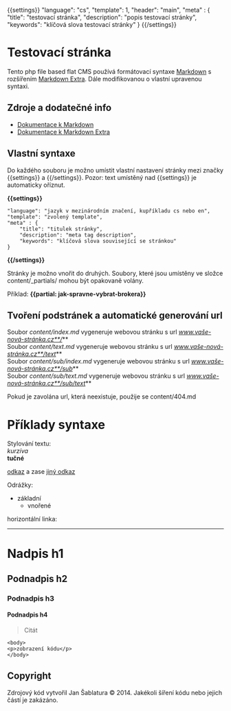 {{settings}}
  "language": "cs",
  "template": 1,
  "header": "main",
  "meta" : {
    "title": "testovací stránka",
    "description": "popis testovací stránky",
    "keywords": "klíčová slova testovací stránky"
  }
{{/settings}}

# Testovací stránka

Tento php file based flat CMS používá formátovací syntaxe [Markdown](http://en.wikipedia.org/wiki/Markdown) s rozšířením [Markdown Extra](http://en.wikipedia.org/wiki/Markdown_Extra). Dále modifikovanou o vlastní upravenou syntaxi.

## Zdroje a dodatečné info
 * [Dokumentace k Markdown](http://daringfireball.net/projects/markdown/syntax)
 * [Dokumentace k Markdown Extra](http://michelf.ca/projects/php-markdown/extra/)

## Vlastní syntaxe

Do každého souboru je možno umístit vlastní nastavení stránky mezi značky {​​&#8203;{settings}} a {​​&#8203;{/settings}}. Pozor: text umístěný nad {​​&#8203;{settings}} je automaticky oříznut.

**{​​&#8203;{settings}}**

	"language": "jazyk v mezinárodním značení, kupříkladu cs nebo en",  
	"template": "zvolený template",  
	"meta" : {  
		"title": "titulek stránky",  
		"description": "meta tag description",  
		"keywords": "klíčová slova související se stránkou"  
	}

**{​​&#8203;{/settings}}**  

Stránky je možno vnořit do druhých. Soubory, které jsou umístěny ve složce content/_partials/ mohou být opakovaně volány.

Příklad:
**{&#8203;{partial: jak-spravne-vybrat-brokera}}** 


## Tvoření podstránek a automatické generování url

Soubor *content/index.md* vygeneruje webovou stránku s url *www.vaše-nová-stránka.cz**/***  
Soubor *content/text.md* vygeneruje webovou stránku s url *www.vaše-nová-stránka.cz**/text***  
Soubor *content/sub/index.md* vygeneruje webovou stránku s url *www.vaše-nová-stránka.cz**/sub***  
Soubor *content/sub/text.md* vygeneruje webovou stránku s url *www.vaše-nová-stránka.cz**/sub/text***  

Pokud je zavolána url, která neexistuje, použije se content/404.md

# Příklady syntaxe

Stylování textu:  
*kurzíva*  
**tučné** 

[odkaz](#credits) a zase [jiný odkaz](http://www.google.com/)

Odrážky:  

 * základní
	* vnořené

horizontální linka:

---


# Nadpis h1
## Podnadpis h2
### Podnadpis h3
#### Podnadpis h4

> Citát

	<body>
	<p>zobrazení kódu</p>
	</body>


## Copyright

Zdrojový kód vytvořil Jan Šablatura &copy; 2014. Jakékoli šíření kódu nebo jejich částí je zakázáno.